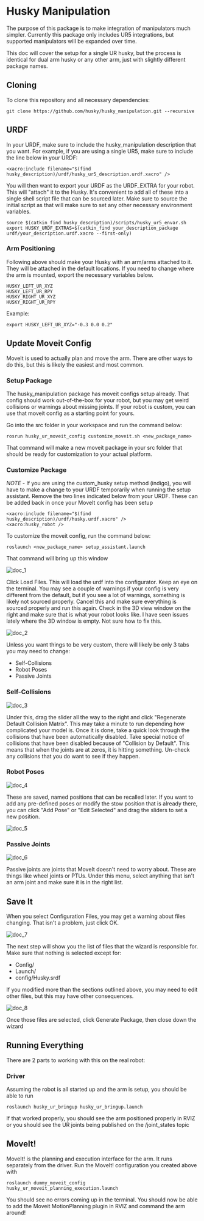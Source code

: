 # Husky Manipulation
The purpose of this package is to make integration of manipulators much simpler.  Currently this package only includes UR5 integrations, but supported manipulators will be expanded over time.

This doc will cover the setup for a single UR husky, but the process is identical for dual arm husky or any other arm, just with slightly different package names.

## Cloning
To clone this repository and all necessary dependencies:

```
git clone https://github.com/husky/husky_manipulation.git --recursive
```

## URDF
In your URDF, make sure to include the husky_manipulation description that you want. For example, if you are using a single UR5, make sure to include the line below in your URDF:

```
<xacro:include filename="$(find husky_description)/urdf/husky_ur5_description.urdf.xacro" />
```

You will then want to export your URDF as the URDF_EXTRA for your robot.  This will "attach" it to the Husky.  It's convenient to add all of these into a single shell script file that can be sourced later. Make sure to source the initial script as that will make sure to set any other necessary environment variables.

```
source $(catkin_find husky_description)/scripts/husky_ur5_envar.sh
export HUSKY_URDF_EXTRAS=$(catkin_find your_description_package urdf/your_description.urdf.xacro --first-only)
```

### Arm Positioning
Following above should make your Husky with an arm/arms attached to it.  They will be attached in the default locations.  If you need to change where the arm is mounted, export the necessary variables below.

```
HUSKY_LEFT_UR_XYZ
HUSKY_LEFT_UR_RPY
HUSKY_RIGHT_UR_XYZ
HUSKY_RIGHT_UR_RPY
```
Example:

```
export HUSKY_LEFT_UR_XYZ="-0.3 0.0 0.2"
```

## Update Moveit Config
MoveIt is used to actually plan and move the arm.  There are other ways to do this, but this is likely the easiest and most common.

### Setup Package
The husky_manipulation package has moveit configs setup already.  That config should work out-of-the-box for your robot, but you may get weird collisions or warnings about missing joints.  If your robot is custom, you can use that moveit config as a starting point for yours.

Go into the src folder in your workspace and run the command below:

```
rosrun husky_ur_moveit_config customize_moveit.sh <new_package_name>
```

That command will make a new moveit package in your src folder that should be ready for customization to your actual platform.

### Customize Package

*NOTE* - If you are using the custom_husky setup method (indigo), you will have to make a change to your URDF temporarily when running the setup assistant.  Remove the two lines indicated below from your URDF.  These can be added back in once your MoveIt config has been setup

```
<xacro:include filename="$(find husky_description)/urdf/husky.urdf.xacro" />
<xacro:husky_robot />
```

To customize the moveit config, run the command below:

```
roslaunch <new_package_name> setup_assistant.launch
```

That command will bring up this window

![doc_1](doc_1.png)

Click Load Files.  This will load the urdf into the configurator.  Keep an eye on the terminal.  You may see a couple of warnings if your config is very different from the default, but if you see a lot of warnings, something is likely not sourced properly.  Cancel this and make sure everything is sourced properly and run this again.  Check in the 3D view window on the right and make sure that is what your robot looks like.  I have seen issues lately where the 3D window is empty.  Not sure how to fix this.

![doc_2](doc_2.png)

Unless you want things to be very custom, there will likely be only 3 tabs you may need to change:

- Self-Collisions
- Robot Poses
- Passive Joints

### Self-Collisions

![doc_3](doc_3.png)

Under this, drag the slider all the way to the right and click "Regenerate Default Collision Matrix".  This may take a minute to run depending how complicated your model is.  Once it is done, take a quick look through the collisions that have been automatically disabled.  Take special notice of collisions that have been disabled because of "Collision by Default".  This means that when the joints are at zeros, it is hitting something.  Un-check any collisions that you do want to see if they happen.

### Robot Poses

![doc_4](doc_4.png)

These are saved, named positions that can be recalled later.  If you want to add any pre-defined poses or modify the stow position that is already there, you can click "Add Pose" or "Edit Selected" and drag the sliders to set a new position.

![doc_5](doc_5.png)

### Passive Joints

![doc_6](doc_6.png)

Passive joints are joints that MoveIt doesn't need to worry about.  These are things like wheel joints or PTUs.  Under this menu, select anything that isn't an arm joint and make sure it is in the right list.

## Save It
When you select Configuration Files, you may get a warning about files changing.  That isn't a problem, just click OK.

![doc_7](doc_7.png)

The next step will show you the list of files that the wizard is responsible for.  Make sure that nothing is selected except for:

- Config/
- Launch/
- config/Husky.srdf

If you modified more than the sections outlined above, you may need to edit other files, but this may have other consequences.

![doc_8](doc_8.png)

Once those files are selected, click Generate Package, then close down the wizard

## Running Everything
There are 2 parts to working with this on the real robot:

### Driver
Assuming the robot is all started up and the arm is setup, you should be able to run

```
roslaunch husky_ur_bringup husky_ur_bringup.launch
```

If that worked properly, you should see the arm positioned properly in RVIZ or you should see the UR joints being published on the /joint_states topic

## MoveIt!
MoveIt! is the planning and execution interface for the arm.  It runs separately from the driver.  Run the MoveIt! configuration you created above with

```
roslaunch dummy_moveit_config husky_ur_moveit_planning_execution.launch
```

You should see no errors coming up in the terminal.  You should now be able to add the Moveit MotionPlanning plugin in RVIZ and command the arm around!
